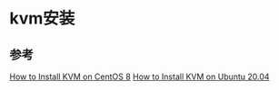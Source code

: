 # kvm安装

## 参考

[How to Install KVM on CentOS 8](https://phoenixnap.com/kb/install-kvm-centos)
[How to Install KVM on Ubuntu 20.04](https://phoenixnap.com/kb/ubuntu-install-kvm)